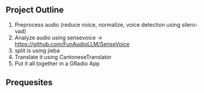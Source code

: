 Project Outline
---------------
1) Preprocess audio (reduce noice, normalize, voice detection using silero-vad)
2) Analyze audio using sensevoice -> https://github.com/FunAudioLLM/SenseVoice
3) split is using jieba
4) Translate it using CantoneseTranslator
5) Put it all together in a GRadio App

Prequesites
-----------
